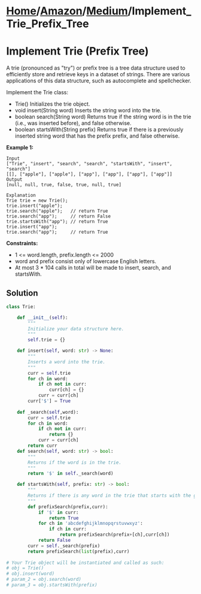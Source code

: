 # [Home](./../..)/[Amazon](./..)/[Medium](./)/Implement_Trie_Prefix_Tree
<h1>Implement Trie (Prefix Tree)</h1>

<p>
A trie (pronounced as "try") or prefix tree is a tree data structure used to efficiently store and retrieve keys in a dataset of strings. There are various applications of this data structure, such as autocomplete and spellchecker.

Implement the Trie class:
</p>

* Trie() Initializes the trie object.
* void insert(String word) Inserts the string word into the trie.
* boolean search(String word) Returns true if the string word is in the trie (i.e., was inserted before), and false otherwise.
* boolean startsWith(String prefix) Returns true if there is a previously inserted string word that has the prefix prefix, and false otherwise.
</p>

<b>Example 1:</b>

    Input
    ["Trie", "insert", "search", "search", "startsWith", "insert", "search"]
    [[], ["apple"], ["apple"], ["app"], ["app"], ["app"], ["app"]]
    Output
    [null, null, true, false, true, null, true]

    Explanation
    Trie trie = new Trie();
    trie.insert("apple");
    trie.search("apple");   // return True
    trie.search("app");     // return False
    trie.startsWith("app"); // return True
    trie.insert("app");
    trie.search("app");     // return True

<b>Constraints:</b>

- 1 <= word.length, prefix.length <= 2000
- word and prefix consist only of lowercase English letters.
- At most 3 * 104 calls in total will be made to insert, search, and startsWith.

<h2>Solution</h2>

```python
class Trie:

    def __init__(self):
        """
        Initialize your data structure here.
        """
        self.trie = {}

    def insert(self, word: str) -> None:
        """
        Inserts a word into the trie.
        """
        curr = self.trie
        for ch in word:
            if ch not in curr:
                curr[ch] = {}
            curr = curr[ch]
        curr['$'] = True
        
    def _search(self,word):    
        curr = self.trie
        for ch in word:
            if ch not in curr:
                return {}
            curr = curr[ch]
        return curr
    def search(self, word: str) -> bool:
        """
        Returns if the word is in the trie.
        """
        return '$' in self._search(word)

    def startsWith(self, prefix: str) -> bool:
        """
        Returns if there is any word in the trie that starts with the given prefix.
        """
        def prefixSearch(prefix,curr):
            if '$' in curr:
                return True
            for ch in 'abcdefghijklmnopqrstuvwxyz':
                if ch in curr:
                    return prefixSearch(prefix+[ch],curr[ch])
            return False
        curr = self._search(prefix)
        return prefixSearch(list(prefix),curr)
        
# Your Trie object will be instantiated and called as such:
# obj = Trie()
# obj.insert(word)
# param_2 = obj.search(word)
# param_3 = obj.startsWith(prefix)
```
